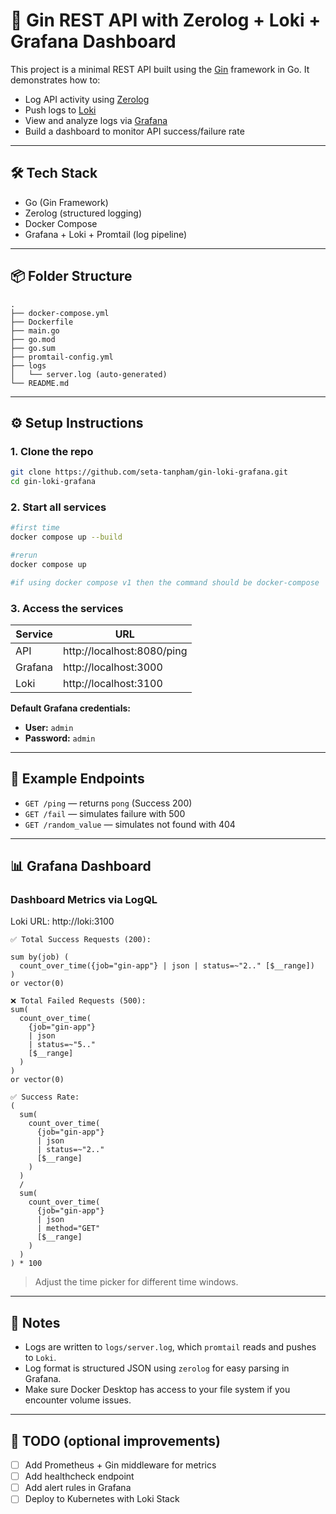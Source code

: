 # 🚀 Gin REST API with Zerolog + Loki + Grafana Dashboard

This project is a minimal REST API built using the [Gin](https://github.com/gin-gonic/gin) framework in Go. It demonstrates how to:

- Log API activity using [Zerolog](https://github.com/rs/zerolog)
- Push logs to [Loki](https://grafana.com/oss/loki/)
- View and analyze logs via [Grafana](https://grafana.com/)
- Build a dashboard to monitor API success/failure rate

---

## 🛠️ Tech Stack

- Go (Gin Framework)
- Zerolog (structured logging)
- Docker Compose
- Grafana + Loki + Promtail (log pipeline)

---

## 📦 Folder Structure

```
.
├── docker-compose.yml
├── Dockerfile
├── main.go
├── go.mod
├── go.sum
├── promtail-config.yml
├── logs
│   └── server.log (auto-generated)
└── README.md
```

---

## ⚙️ Setup Instructions

### 1. Clone the repo

```bash
git clone https://github.com/seta-tanpham/gin-loki-grafana.git
cd gin-loki-grafana
```

### 2. Start all services

```bash
#first time
docker compose up --build

#rerun
docker compose up

#if using docker compose v1 then the command should be docker-compose
```

### 3. Access the services

| Service   | URL                             |
|-----------|----------------------------------|
| API       | http://localhost:8080/ping      |
| Grafana   | http://localhost:3000           |
| Loki      | http://localhost:3100           |

**Default Grafana credentials:**
- **User:** `admin`
- **Password:** `admin`

---

## 🧪 Example Endpoints

- `GET /ping` — returns `pong` (Success 200)
- `GET /fail` — simulates failure with 500
- `GET /random_value` — simulates not found with 404

---

## 📊 Grafana Dashboard

### Dashboard Metrics via LogQL

Loki URL: http://loki:3100

```logql
✅ Total Success Requests (200):  
  
sum by(job) (
  count_over_time({job="gin-app"} | json | status=~"2.." [$__range])
)
or vector(0)
```

```logql
❌ Total Failed Requests (500):
sum(
  count_over_time(
    {job="gin-app"} 
    | json 
    | status=~"5.." 
    [$__range]
  )
)
or vector(0)
```
```logql
✅ Success Rate:
(
  sum(
    count_over_time(
      {job="gin-app"} 
      | json 
      | status=~"2.." 
      [$__range]
    )
  )
  /
  sum(
    count_over_time(
      {job="gin-app"} 
      | json 
      | method="GET" 
      [$__range]
    )
  )
) * 100
```

> Adjust the time picker for different time windows.

---

## 📓 Notes

- Logs are written to `logs/server.log`, which `promtail` reads and pushes to `Loki`.
- Log format is structured JSON using `zerolog` for easy parsing in Grafana.
- Make sure Docker Desktop has access to your file system if you encounter volume issues.

---

## 📌 TODO (optional improvements)

- [ ] Add Prometheus + Gin middleware for metrics
- [ ] Add healthcheck endpoint
- [ ] Add alert rules in Grafana
- [ ] Deploy to Kubernetes with Loki Stack
